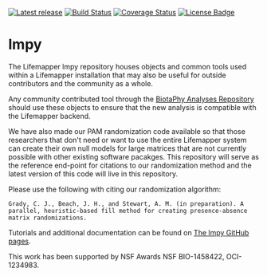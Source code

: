 [![Latest release](https://img.shields.io/github/release/lifemapper/lmpy.svg)](https://github.com/lifemapper/lmpy/releases/latest)
[![Build Status](https://travis-ci.org/lifemapper/lmpy.svg?branch=master)](https://travis-ci.org/lifemapper/lmpy) [![Coverage Status](https://coveralls.io/repos/github/lifemapper/lmpy/badge.svg)](https://coveralls.io/github/lifemapper/lmpy)
[![License Badge](https://img.shields.io/github/license/lifemapper/lmpy.svg)](https://github.com/lifemapper/lmpy/blob/master/LICENSE)

# lmpy
The Lifemapper lmpy repository houses objects and common tools used within a
Lifemapper installation that may also be useful for outside contributors and
the community as a whole.

Any community contributed tool through the
[BiotaPhy Analyses Repository](https://github.com/biotaphy/analyses/) should
use these objects to ensure that the new analysis is compatible with the
Lifemapper backend.

We have also made our PAM randomization code available so that those
researchers that don't need or want to use the entire Lifemapper system can
create their own null models for large matrices that are not currently possible
with other existing software pacakges.  This repository will serve as the
reference end-point for citations to our randomization method and the latest
version of this code will live in this repository.


Please use the following with citing our randomization algorithm:

    Grady, C. J., Beach, J. H., and Stewart, A. M. (in preparation). A parallel, heuristic-based fill method for creating presence-absence matrix randomizations.


Tutorials and additional documentation can be found on
[The lmpy GitHub pages](https://lifemapper.github.io/lmpy/).

This work has been supported by NSF  Awards NSF BIO-1458422, OCI-1234983.